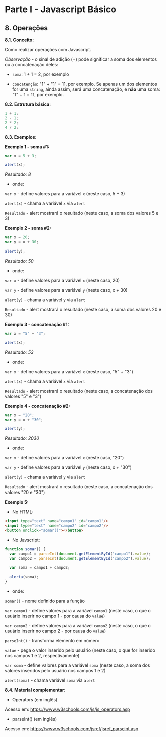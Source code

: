 # Parte I - Javascript Básico

## 8. Operações

**8.1. Conceito:** 

Como realizar operações com Javascript.

_Observação_ - o sinal de adição (+) pode significar a soma dos elementos ou a concatenação deles:

* `soma`: 1 + 1 = 2, por exemplo

* `concatenção`: "1" + "1" = 11, por exemplo. Se apenas um dos elementos for uma `string`, ainda assim, será uma concatenação, e **não** uma soma: "1" + 1 = 11, por exemplo. 


**8.2. Estrutura básica:**

```javascript
1 + 1;
2 - 1;
2 * 2;
4 / 2;
``` 

**8.3. Exemplos:** 

**Exemplo 1 - soma #1:**

```javascript
var x = 5 + 3;

alert(x);
```

_Resultado: 8_

- onde:

`var x` - define valores para a variável `x` (neste caso, 5 + 3)

`alert(x)` - chama a variável `x` via `alert`

`Resultado` - alert mostrará o resultado (neste caso, a soma dos valores 5 e 3)


**Exemplo 2 - soma #2:**

```javascript
var x = 20;
var y = x + 30;

alert(y);
```

_Resultado: 50_

- onde:

`var x` - define valores para a variável `x` (neste caso, 20)

`var y` - define valores para a variável `y` (neste caso, x + 30)

`alert(y)` - chama a variável `y` via `alert`

`Resultado` - alert mostrará o resultado (neste caso, a soma dos valores 20 e 30)


**Exemplo 3 - concatenação #1:**

```javascript
var x = "5" + "3";

alert(x);
```

_Resultado: 53_

- onde:

`var x` - define valores para a variável `x` (neste caso, "5" + "3")

`alert(x)` - chama a variável `x` via `alert`

`Resultado` - alert mostrará o resultado (neste caso, a concatenação dos valores "5" e "3")


**Exemplo 4 - concatenação #2:**

```javascript
var x = "20";
var y = x + "30";

alert(y);
```

_Resultado: 2030_

- onde:

`var x` - define valores para a variável `x` (neste caso, "20")

`var y` - define valores para a variável `y` (neste caso, x + "30")

`alert(y)` - chama a variável `y` via `alert`

`Resultado` - alert mostrará o resultado (neste caso, a concatenação dos valores "20 e "30")


**Exemplo 5:**

* No HTML:

```html
<input type="text" name="campo1" id="campo1"/>
<input type="text" name="campo2" id="campo2"/>
<button onclick="somar()"></button>
```

* No Javscript:

```javascript
function somar() {
  var campo1 = parseInt(document.getElementById("campo1").value);
  var campo2 = parseInt(document.getElementById("campo2").value);
  
  var soma = campo1 + campo2;
  
  alerta(soma);
}
```


- onde:

`somar()` - nome definido para a função

`var campo1` - define valores para a variável `campo1` (neste caso, o que o usuário inserir no campo 1 - por causa do `value`)

`var campo2` - define valores para a variável `campo2` (neste caso, o que o usuário inserir no campo 2 - por causa do `value`)

`parseInt()` - transforma elemento em número

`value` - pega o valor inserido pelo usuário (neste caso, o que for inserido nos campos 1 e 2, respectivamente)

`var soma` - define valores para a variável `soma` (neste caso, a soma dos valores inseridos pelo usuário nos campos 1 e 2)

`alert(soma)` - chama variável `soma` via `alert`



**8.4. Material complementar:**

- Operators (em inglês)

Acesso em: https://www.w3schools.com/js/js_operators.asp

- parseInt() (em inglês)

Acesso em: https://www.w3schools.com/jsref/jsref_parseint.asp
